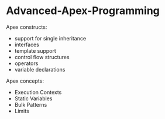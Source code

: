 # Advanced-Apex-Programming

Apex constructs:
 * support for single inheritance
 * interfaces
 * template support
 * control flow structures
 * operators
 * variable declarations
 
 Apex concepts:
  * Execution Contexts
  * Static Variables
  * Bulk Patterns
  * Limits
  
 
 

